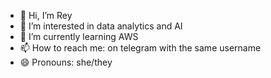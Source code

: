- 👋 Hi, I’m Rey
- 👀 I’m interested in data analytics and AI
- 🌱 I’m currently learning AWS
- 📫 How to reach me: on telegram with the same username
- 😄 Pronouns: she/they
